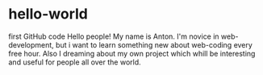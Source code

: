 # hello-world
first GitHub code
Hello people!
My name is Anton. I'm novice in web-development, but i want to learn something new about web-coding every free hour. Also I dreaming about my own project which whill be interesting and useful for people all over the world.

